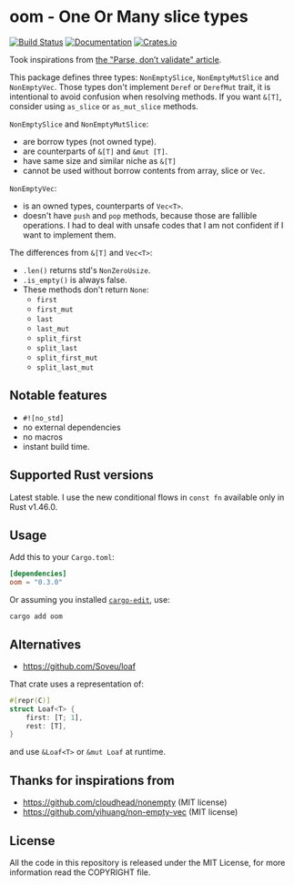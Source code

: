 # oom - One Or Many slice types

[![Build Status][actions-badge]][actions-url]
[![Documentation](https://docs.rs/oom/badge.svg)](https://docs.rs/oom)
[![Crates.io](https://img.shields.io/crates/v/oom.svg)](https://crates.io/crates/oom)

Took inspirations from [the "Parse, don’t validate" article][pdv].

This package defines three types: `NonEmptySlice`, `NonEmptyMutSlice`
and `NonEmptyVec`. Those types don't implement `Deref` or `DerefMut` trait,
it is intentional to avoid confusion when resolving methods.
If you want `&[T]`, consider using `as_slice` or `as_mut_slice` methods.

`NonEmptySlice` and `NonEmptyMutSlice`:

* are borrow types (not owned type).
* are counterparts of `&[T]` and `&mut [T]`.
* have same size and similar niche as `&[T]`
* cannot be used without borrow contents from array, slice or `Vec`.

`NonEmptyVec`:

* is an owned types, counterparts of `Vec<T>`.
* doesn't have `push` and `pop` methods, because those are fallible operations.
  I had to deal with unsafe codes that I am not confident if I want to implement them.

The differences from `&[T]` and `Vec<T>`:
* `.len()` returns std's `NonZeroUsize`.
* `.is_empty()` is always false.
* These methods don't return `None`:
  - `first`
  - `first_mut`
  - `last`
  - `last_mut`
  - `split_first`
  - `split_last`
  - `split_first_mut`
  - `split_last_mut`

## Notable features

* `#![no_std]`
* no external dependencies
* no macros
* instant build time.

## Supported Rust versions

Latest stable. I use the new conditional flows in `const fn` available only in Rust v1.46.0.

## Usage

Add this to your `Cargo.toml`:

```toml
[dependencies]
oom = "0.3.0"
```

Or assuming you installed [`cargo-edit`][edit], use:

```
cargo add oom
```

## Alternatives

* https://github.com/Soveu/loaf

That crate uses a representation of:

```rust
#[repr(C)]
struct Loaf<T> {
    first: [T; 1],
    rest: [T],
}
```

and use `&Loaf<T>` or `&mut Loaf` at runtime.

## Thanks for inspirations from

* https://github.com/cloudhead/nonempty (MIT license)
* https://github.com/yihuang/non-empty-vec (MIT license)

## License

All the code in this repository is released under the MIT License,
for more information read the COPYRIGHT file.

<!-- Reference links -->
[actions-badge]: https://github.com/lzutao/rust-oom/workflows/Rust/badge.svg?branch=master
[actions-url]: https://github.com/lzutao/rust-oom/actions
[edit]: https://github.com/killercup/cargo-edit
[pdv]: https://lexi-lambda.github.io/blog/2019/11/05/parse-don-t-validate/
